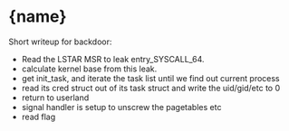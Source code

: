 {name}
============

Short writeup for backdoor:
- Read the LSTAR MSR to leak entry_SYSCALL_64.
- calculate kernel base from this leak.
- get init_task, and iterate the task list until we find out current process
- read its cred struct out of its task struct and write the uid/gid/etc to 0
- return to userland
- signal handler is setup to unscrew the pagetables etc
- read flag
